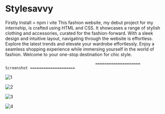 # Stylesavvy

Firstly Install = npm i vite
This fashion website, my debut project for my internship, is crafted using HTML and CSS. It showcases a range of stylish clothing and accessories, curated for the fashion-forward. With a sleek design and intuitive layout, navigating through the website is effortless. Explore the latest trends and elevate your wardrobe effortlessly. Enjoy a seamless shopping experience while immersing yourself in the world of fashion. Welcome to your one-stop destination for chic style.

                                            ==================== Screenshot ====================


![1](https://github.com/realsachinr/Stylesavvy/assets/154586309/aab64ea5-090d-454d-a5f4-221141d9741a)

![2](https://github.com/realsachinr/Stylesavvy/assets/154586309/0da919bb-fa1f-4340-b17d-a2843b197e72)

![3](https://github.com/realsachinr/Stylesavvy/assets/154586309/fff280b7-9e8d-4614-ba09-6a088bafd6ce)

![4](https://github.com/realsachinr/Stylesavvy/assets/154586309/881bfc65-7319-4d02-98be-5014021efb1c)

